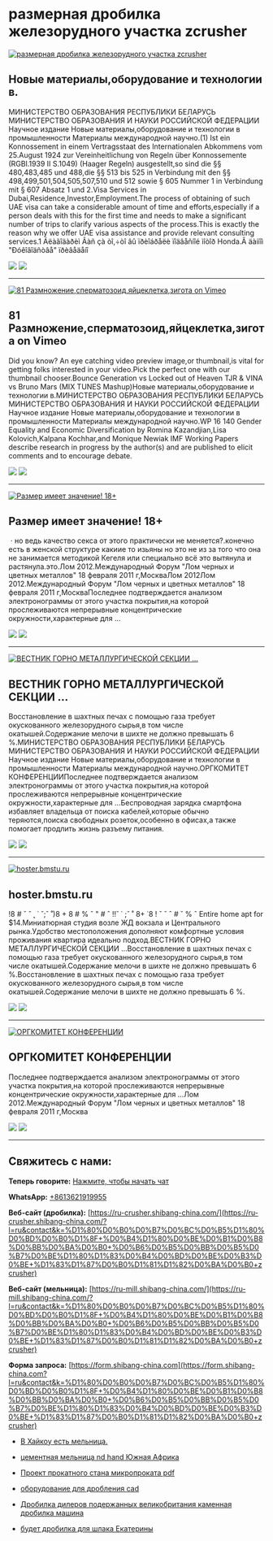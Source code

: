 # размерная дробилка железорудного участка zcrusher

<a href="https://swt.shibang-china.com/?l=ru&img&k=%D1%80%D0%B0%D0%B7%D0%BC%D0%B5%D1%80%D0%BD%D0%B0%D1%8F+%D0%B4%D1%80%D0%BE%D0%B1%D0%B8%D0%BB%D0%BA%D0%B0+%D0%B6%D0%B5%D0%BB%D0%B5%D0%B7%D0%BE%D1%80%D1%83%D0%B4%D0%BD%D0%BE%D0%B3%D0%BE+%D1%83%D1%87%D0%B0%D1%81%D1%82%D0%BA%D0%B0+zcrusher" target="_blank">![размерная дробилка железорудного участка zcrusher](http://static.shibang-china.com/all-800x300/763.jpg)</a>

## Новые материалы,оборудование и технологии в.
МИНИСТЕРСТВО ОБРАЗОВАНИЯ РЕСПУБЛИКИ БЕЛАРУСЬ МИНИСТЕРСТВО ОБРАЗОВАНИЯ И НАУКИ РОССИЙСКОЙ ФЕДЕРАЦИИ Научное издание Новые материалы,оборудование и технологии в промышленности Материалы международной научно.(1) Ist ein Konnossement in einem Vertragsstaat des Internationalen Abkommens vom 25.August 1924 zur Vereinheitlichung von Regeln &#252;ber Konnossemente (RGBl.1939 II S.1049) (Haager Regeln) ausgestellt,so sind die &#167;&#167; 480,483,485 und 488,die &#167;&#167; 513 bis 525 in Verbindung mit den &#167;&#167; 498,499,501,504,505,507,510 und 512 sowie &#167; 605 Nummer 1 in Verbindung mit &#167; 607 Absatz 1 und 2.Visa Services in Dubai,Residence,Investor,Employment.The process of obtaining of such UAE visa can take a considerable amount of time and efforts,especially if a person deals with this for the first time and needs to make a significant number of trips to clarify various aspects of the process.This is exactly the reason why we offer UAE visa assistance and provide relevant consulting services.1 &#193;&#235;&#224;&#227;&#238;&#228;&#224;&#240;&#232;&#236; &#194;&#224;&#241; &#231;&#224; &#242;&#238;,&#247;&#242;&#238; &#226;&#251; &#239;&#240;&#232;&#238;&#225;&#240;&#229;&#235;&#232; &#239;&#238;&#228;&#226;&#229;&#241;&#237;&#238;&#233; &#236;&#238;&#242;&#238;&#240; Honda.&#194; &#228;&#224;&#237;&#237;&#238;&#236; &quot;&#208;&#243;&#234;&#238;&#226;&#238;&#228;&#241;&#242;&#226;&#229;&quot; &#239;&#240;&#232;&#226;&#229;&#228;&#229;&#237;&#238;


<a href="https://whatsapp.shibangsoft.com/WhatsApp.php" target="_blank" title="WhatsApp">![](http://static.shibang-china.com/icon/whatsapp.png)</a> <a href="https://swt.shibang-china.com/?l=ru&icon&k=%D1%80%D0%B0%D0%B7%D0%BC%D0%B5%D1%80%D0%BD%D0%B0%D1%8F+%D0%B4%D1%80%D0%BE%D0%B1%D0%B8%D0%BB%D0%BA%D0%B0+%D0%B6%D0%B5%D0%BB%D0%B5%D0%B7%D0%BE%D1%80%D1%83%D0%B4%D0%BD%D0%BE%D0%B3%D0%BE+%D1%83%D1%87%D0%B0%D1%81%D1%82%D0%BA%D0%B0+zcrusher" target="_blank">![](http://static.shibang-china.com/icon/chat-ru.png)</a>

---

<a href="https://swt.shibang-china.com/?l=ru&img&k=%D1%80%D0%B0%D0%B7%D0%BC%D0%B5%D1%80%D0%BD%D0%B0%D1%8F+%D0%B4%D1%80%D0%BE%D0%B1%D0%B8%D0%BB%D0%BA%D0%B0+%D0%B6%D0%B5%D0%BB%D0%B5%D0%B7%D0%BE%D1%80%D1%83%D0%B4%D0%BD%D0%BE%D0%B3%D0%BE+%D1%83%D1%87%D0%B0%D1%81%D1%82%D0%BA%D0%B0+zcrusher" target="_blank">![81 Размножение,сперматозоид,яйцеклетка,зигота on Vimeo](http://static.shibang-china.com/all-800x300/1216.jpg)</a>

## 81 Размножение,сперматозоид,яйцеклетка,зигота on Vimeo
Did you know? An eye catching video preview image,or thumbnail,is vital for getting folks interested in your video.Pick the perfect one with our thumbnail chooser.Bounce Generation vs Locked out of Heaven TJR &amp; VINA vs Bruno Mars (MIX TUNES Mashup)Новые материалы,оборудование и технологии в.МИНИСТЕРСТВО ОБРАЗОВАНИЯ РЕСПУБЛИКИ БЕЛАРУСЬ МИНИСТЕРСТВО ОБРАЗОВАНИЯ И НАУКИ РОССИЙСКОЙ ФЕДЕРАЦИИ Научное издание Новые материалы,оборудование и технологии в промышленности Материалы международной научно.WP 16 140 Gender Equality and Economic Diversification by Romina Kazandjian,Lisa Kolovich,Kalpana Kochhar,and Monique Newiak IMF Working Papers describe research in progress by the author(s) and are published to elicit comments and to encourage debate.


<a href="https://whatsapp.shibangsoft.com/WhatsApp.php" target="_blank" title="WhatsApp">![](http://static.shibang-china.com/icon/whatsapp.png)</a> <a href="https://swt.shibang-china.com/?l=ru&icon&k=%D1%80%D0%B0%D0%B7%D0%BC%D0%B5%D1%80%D0%BD%D0%B0%D1%8F+%D0%B4%D1%80%D0%BE%D0%B1%D0%B8%D0%BB%D0%BA%D0%B0+%D0%B6%D0%B5%D0%BB%D0%B5%D0%B7%D0%BE%D1%80%D1%83%D0%B4%D0%BD%D0%BE%D0%B3%D0%BE+%D1%83%D1%87%D0%B0%D1%81%D1%82%D0%BA%D0%B0+zcrusher" target="_blank">![](http://static.shibang-china.com/icon/chat-ru.png)</a>

---

<a href="https://swt.shibang-china.com/?l=ru&img&k=%D1%80%D0%B0%D0%B7%D0%BC%D0%B5%D1%80%D0%BD%D0%B0%D1%8F+%D0%B4%D1%80%D0%BE%D0%B1%D0%B8%D0%BB%D0%BA%D0%B0+%D0%B6%D0%B5%D0%BB%D0%B5%D0%B7%D0%BE%D1%80%D1%83%D0%B4%D0%BD%D0%BE%D0%B3%D0%BE+%D1%83%D1%87%D0%B0%D1%81%D1%82%D0%BA%D0%B0+zcrusher" target="_blank">![Размер имеет значение! 18+](http://static.shibang-china.com/all-800x300/30.jpg)</a>

## Размер имеет значение! 18+
&nbsp;&#0183;&#32;но ведь качество секса от этого практически не меняется?.конечно есть в женской структуре какиие то изьяны но это не из за того что она не занимается методикой Кегеля или специально всё это вытянула и растянула.это.Лом 2012.Международный Форум &quot;Лом черных и цветных металлов&quot; 18 февраля 2011 г,МоскваЛом 2012Лом 2012.Международный Форум &quot;Лом черных и цветных металлов&quot; 18 февраля 2011 г,МоскваПоследнее подтверждается анализом электронограммы от этого участка покрытия,на которой прослеживаются непрерывные концентрические окружности,характерные для …


<a href="https://whatsapp.shibangsoft.com/WhatsApp.php" target="_blank" title="WhatsApp">![](http://static.shibang-china.com/icon/whatsapp.png)</a> <a href="https://swt.shibang-china.com/?l=ru&icon&k=%D1%80%D0%B0%D0%B7%D0%BC%D0%B5%D1%80%D0%BD%D0%B0%D1%8F+%D0%B4%D1%80%D0%BE%D0%B1%D0%B8%D0%BB%D0%BA%D0%B0+%D0%B6%D0%B5%D0%BB%D0%B5%D0%B7%D0%BE%D1%80%D1%83%D0%B4%D0%BD%D0%BE%D0%B3%D0%BE+%D1%83%D1%87%D0%B0%D1%81%D1%82%D0%BA%D0%B0+zcrusher" target="_blank">![](http://static.shibang-china.com/icon/chat-ru.png)</a>

---

<a href="https://swt.shibang-china.com/?l=ru&img&k=%D1%80%D0%B0%D0%B7%D0%BC%D0%B5%D1%80%D0%BD%D0%B0%D1%8F+%D0%B4%D1%80%D0%BE%D0%B1%D0%B8%D0%BB%D0%BA%D0%B0+%D0%B6%D0%B5%D0%BB%D0%B5%D0%B7%D0%BE%D1%80%D1%83%D0%B4%D0%BD%D0%BE%D0%B3%D0%BE+%D1%83%D1%87%D0%B0%D1%81%D1%82%D0%BA%D0%B0+zcrusher" target="_blank">![ВЕСТНИК ГОРНО МЕТАЛЛУРГИЧЕСКОЙ СЕКЦИИ …](http://static.shibang-china.com/all-800x300/818.jpg)</a>

## ВЕСТНИК ГОРНО МЕТАЛЛУРГИЧЕСКОЙ СЕКЦИИ …
Восстановление в шахтных печах с помощью газа требует окускованного железорудного сырья,в том числе окатышей.Содержание мелочи в шихте не должно превышать 6 %.МИНИСТЕРСТВО ОБРАЗОВАНИЯ РЕСПУБЛИКИ БЕЛАРУСЬ МИНИСТЕРСТВО ОБРАЗОВАНИЯ И НАУКИ РОССИЙСКОЙ ФЕДЕРАЦИИ Научное издание Новые материалы,оборудование и технологии в промышленности Материалы международной научно.ОРГКОМИТЕТ КОНФЕРЕНЦИИПоследнее подтверждается анализом электронограммы от этого участка покрытия,на которой прослеживаются непрерывные концентрические окружности,характерные для …Беспроводная зарядка смартфона избавляет владельца от поиска кабелей,которые обычно теряются,поиска свободных розеток,особенно в офисах,а также помогает продлить жизнь разъему питания.


<a href="https://whatsapp.shibangsoft.com/WhatsApp.php" target="_blank" title="WhatsApp">![](http://static.shibang-china.com/icon/whatsapp.png)</a> <a href="https://swt.shibang-china.com/?l=ru&icon&k=%D1%80%D0%B0%D0%B7%D0%BC%D0%B5%D1%80%D0%BD%D0%B0%D1%8F+%D0%B4%D1%80%D0%BE%D0%B1%D0%B8%D0%BB%D0%BA%D0%B0+%D0%B6%D0%B5%D0%BB%D0%B5%D0%B7%D0%BE%D1%80%D1%83%D0%B4%D0%BD%D0%BE%D0%B3%D0%BE+%D1%83%D1%87%D0%B0%D1%81%D1%82%D0%BA%D0%B0+zcrusher" target="_blank">![](http://static.shibang-china.com/icon/chat-ru.png)</a>

---

<a href="https://swt.shibang-china.com/?l=ru&img&k=%D1%80%D0%B0%D0%B7%D0%BC%D0%B5%D1%80%D0%BD%D0%B0%D1%8F+%D0%B4%D1%80%D0%BE%D0%B1%D0%B8%D0%BB%D0%BA%D0%B0+%D0%B6%D0%B5%D0%BB%D0%B5%D0%B7%D0%BE%D1%80%D1%83%D0%B4%D0%BD%D0%BE%D0%B3%D0%BE+%D1%83%D1%87%D0%B0%D1%81%D1%82%D0%BA%D0%B0+zcrusher" target="_blank">![hoster.bmstu.ru](http://static.shibang-china.com/all-800x300/678.jpg)</a>

## hoster.bmstu.ru
!8 # ˇ ˆ ˛ ˙ ˘;ˇ ˚)8 + 8 # % ˆ &quot; # ˆ !!˘ ˙ ;ˇ ˚ 8+ ˙8 ! ˇ ˇ ˆ # ˘ % ˆ Entire home apt for $14.Миниатюрная студия возле ЖД вокзала и Центрального рынка.Удобство местоположения дополняют комфортные условия проживания квартира идеально подход.ВЕСТНИК ГОРНО МЕТАЛЛУРГИЧЕСКОЙ СЕКЦИИ …Восстановление в шахтных печах с помощью газа требует окускованного железорудного сырья,в том числе окатышей.Содержание мелочи в шихте не должно превышать 6 %.Восстановление в шахтных печах с помощью газа требует окускованного железорудного сырья,в том числе окатышей.Содержание мелочи в шихте не должно превышать 6 %.


<a href="https://whatsapp.shibangsoft.com/WhatsApp.php" target="_blank" title="WhatsApp">![](http://static.shibang-china.com/icon/whatsapp.png)</a> <a href="https://swt.shibang-china.com/?l=ru&icon&k=%D1%80%D0%B0%D0%B7%D0%BC%D0%B5%D1%80%D0%BD%D0%B0%D1%8F+%D0%B4%D1%80%D0%BE%D0%B1%D0%B8%D0%BB%D0%BA%D0%B0+%D0%B6%D0%B5%D0%BB%D0%B5%D0%B7%D0%BE%D1%80%D1%83%D0%B4%D0%BD%D0%BE%D0%B3%D0%BE+%D1%83%D1%87%D0%B0%D1%81%D1%82%D0%BA%D0%B0+zcrusher" target="_blank">![](http://static.shibang-china.com/icon/chat-ru.png)</a>

---

<a href="https://swt.shibang-china.com/?l=ru&img&k=%D1%80%D0%B0%D0%B7%D0%BC%D0%B5%D1%80%D0%BD%D0%B0%D1%8F+%D0%B4%D1%80%D0%BE%D0%B1%D0%B8%D0%BB%D0%BA%D0%B0+%D0%B6%D0%B5%D0%BB%D0%B5%D0%B7%D0%BE%D1%80%D1%83%D0%B4%D0%BD%D0%BE%D0%B3%D0%BE+%D1%83%D1%87%D0%B0%D1%81%D1%82%D0%BA%D0%B0+zcrusher" target="_blank">![ОРГКОМИТЕТ КОНФЕРЕНЦИИ](http://static.shibang-china.com/all-800x300/1484.jpg)</a>

## ОРГКОМИТЕТ КОНФЕРЕНЦИИ
Последнее подтверждается анализом электронограммы от этого участка покрытия,на которой прослеживаются непрерывные концентрические окружности,характерные для …Лом 2012.Международный Форум &quot;Лом черных и цветных металлов&quot; 18 февраля 2011 г,Москва

<a href="https://whatsapp.shibangsoft.com/WhatsApp.php" target="_blank" title="WhatsApp">![](http://static.shibang-china.com/icon/whatsapp.png)</a> <a href="https://swt.shibang-china.com/?l=ru&icon&k=%D1%80%D0%B0%D0%B7%D0%BC%D0%B5%D1%80%D0%BD%D0%B0%D1%8F+%D0%B4%D1%80%D0%BE%D0%B1%D0%B8%D0%BB%D0%BA%D0%B0+%D0%B6%D0%B5%D0%BB%D0%B5%D0%B7%D0%BE%D1%80%D1%83%D0%B4%D0%BD%D0%BE%D0%B3%D0%BE+%D1%83%D1%87%D0%B0%D1%81%D1%82%D0%BA%D0%B0+zcrusher" target="_blank">![](http://static.shibang-china.com/icon/chat-ru.png)</a>

---
## Свяжитесь с нами:

**Теперь говорите:** [Нажмите, чтобы начать чат](https://swt.shibang-china.com?l=ru&contact&k=%D1%80%D0%B0%D0%B7%D0%BC%D0%B5%D1%80%D0%BD%D0%B0%D1%8F+%D0%B4%D1%80%D0%BE%D0%B1%D0%B8%D0%BB%D0%BA%D0%B0+%D0%B6%D0%B5%D0%BB%D0%B5%D0%B7%D0%BE%D1%80%D1%83%D0%B4%D0%BD%D0%BE%D0%B3%D0%BE+%D1%83%D1%87%D0%B0%D1%81%D1%82%D0%BA%D0%B0+zcrusher)

**WhatsApp:**  [+8613621919955](https://whatsapp.shibangsoft.com/WhatsApp.php)

**Веб-сайт (дробилка):** [https://ru-crusher.shibang-china.com/](https://ru-crusher.shibang-china.com/?l=ru&contact&k=%D1%80%D0%B0%D0%B7%D0%BC%D0%B5%D1%80%D0%BD%D0%B0%D1%8F+%D0%B4%D1%80%D0%BE%D0%B1%D0%B8%D0%BB%D0%BA%D0%B0+%D0%B6%D0%B5%D0%BB%D0%B5%D0%B7%D0%BE%D1%80%D1%83%D0%B4%D0%BD%D0%BE%D0%B3%D0%BE+%D1%83%D1%87%D0%B0%D1%81%D1%82%D0%BA%D0%B0+zcrusher)

**Веб-сайт (мельница):** [https://ru-mill.shibang-china.com/](https://ru-mill.shibang-china.com/?l=ru&contact&k=%D1%80%D0%B0%D0%B7%D0%BC%D0%B5%D1%80%D0%BD%D0%B0%D1%8F+%D0%B4%D1%80%D0%BE%D0%B1%D0%B8%D0%BB%D0%BA%D0%B0+%D0%B6%D0%B5%D0%BB%D0%B5%D0%B7%D0%BE%D1%80%D1%83%D0%B4%D0%BD%D0%BE%D0%B3%D0%BE+%D1%83%D1%87%D0%B0%D1%81%D1%82%D0%BA%D0%B0+zcrusher)

**Форма запроса:** [https://form.shibang-china.com](https://form.shibang-china.com?l=ru&contact&k=%D1%80%D0%B0%D0%B7%D0%BC%D0%B5%D1%80%D0%BD%D0%B0%D1%8F+%D0%B4%D1%80%D0%BE%D0%B1%D0%B8%D0%BB%D0%BA%D0%B0+%D0%B6%D0%B5%D0%BB%D0%B5%D0%B7%D0%BE%D1%80%D1%83%D0%B4%D0%BD%D0%BE%D0%B3%D0%BE+%D1%83%D1%87%D0%B0%D1%81%D1%82%D0%BA%D0%B0+zcrusher)

* [В Хайкоу есть мельница.](../134/%D0%92%20%D0%A5%D0%B0%D0%B9%D0%BA%D0%BE%D1%83%20%D0%B5%D1%81%D1%82%D1%8C%20%D0%BC%D0%B5%D0%BB%D1%8C%D0%BD%D0%B8%D1%86%D0%B0..md)

* [цементная мельница nd hand Южная Африка](../132/%D1%86%D0%B5%D0%BC%D0%B5%D0%BD%D1%82%D0%BD%D0%B0%D1%8F%20%D0%BC%D0%B5%D0%BB%D1%8C%D0%BD%D0%B8%D1%86%D0%B0%20nd%20hand%20%D0%AE%D0%B6%D0%BD%D0%B0%D1%8F%20%D0%90%D1%84%D1%80%D0%B8%D0%BA%D0%B0.md)

* [Проект прокатного стана микропроката pdf](../135/%D0%9F%D1%80%D0%BE%D0%B5%D0%BA%D1%82%20%D0%BF%D1%80%D0%BE%D0%BA%D0%B0%D1%82%D0%BD%D0%BE%D0%B3%D0%BE%20%D1%81%D1%82%D0%B0%D0%BD%D0%B0%20%D0%BC%D0%B8%D0%BA%D1%80%D0%BE%D0%BF%D1%80%D0%BE%D0%BA%D0%B0%D1%82%D0%B0%20pdf.md)

* [оборудование для дробления cad](../134/%D0%BE%D0%B1%D0%BE%D1%80%D1%83%D0%B4%D0%BE%D0%B2%D0%B0%D0%BD%D0%B8%D0%B5%20%D0%B4%D0%BB%D1%8F%20%D0%B4%D1%80%D0%BE%D0%B1%D0%BB%D0%B5%D0%BD%D0%B8%D1%8F%20cad.md)

* [Дробилка дилеров подержанных великобритания каменная дробилка машина](../134/%D0%94%D1%80%D0%BE%D0%B1%D0%B8%D0%BB%D0%BA%D0%B0%20%D0%B4%D0%B8%D0%BB%D0%B5%D1%80%D0%BE%D0%B2%20%D0%BF%D0%BE%D0%B4%D0%B5%D1%80%D0%B6%D0%B0%D0%BD%D0%BD%D1%8B%D1%85%20%D0%B2%D0%B5%D0%BB%D0%B8%D0%BA%D0%BE%D0%B1%D1%80%D0%B8%D1%82%D0%B0%D0%BD%D0%B8%D1%8F%20%D0%BA%D0%B0%D0%BC%D0%B5%D0%BD%D0%BD%D0%B0%D1%8F%20%D0%B4%D1%80%D0%BE%D0%B1%D0%B8%D0%BB%D0%BA%D0%B0%20%D0%BC%D0%B0%D1%88%D0%B8%D0%BD%D0%B0.md)

* [будет дробилка для шлака Екатерины](../132/%D0%B1%D1%83%D0%B4%D0%B5%D1%82%20%D0%B4%D1%80%D0%BE%D0%B1%D0%B8%D0%BB%D0%BA%D0%B0%20%D0%B4%D0%BB%D1%8F%20%D1%88%D0%BB%D0%B0%D0%BA%D0%B0%20%D0%95%D0%BA%D0%B0%D1%82%D0%B5%D1%80%D0%B8%D0%BD%D1%8B.md)